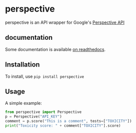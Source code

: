 # perspective

perspective is an API wrapper for Google's [Perspective API](http://www.perspectiveapi.com/)

## documentation

Some documentation is available [on readthedocs](http://perspective.readthedocs.io/en/latest/).

## Installation

To install, use `pip install perspective`

## Usage

A simple example:

```python
from perspective import Perspective
p = Perspective("API_KEY")
comment = p.score("This is a comment", tests=["TOXICITY"])
print("Toxicity score: " + comment["TOXICITY"].score)
```
